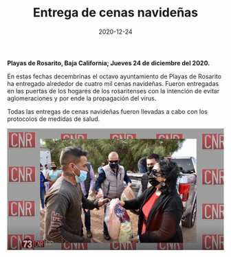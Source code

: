 ﻿---
layout: blog
title:  "Entrega de cenas navideñas"
date:   2020-12-24
categories: rosarito
permalink: /:categories/:title:output_ext
image: /img/cnr/2020-12-24-entrega-de-cenas-navidenas.png
alt: "Entrega de cenas navideñas"
autor: 
---


**Playas de Rosarito, Baja California; Jueves 24 de diciembre del 2020.**


En estas fechas decembrinas el octavo ayuntamiento de Playas de Rosarito ha entregado alrededor de cuatro mil cenas navideñas. Fueron entregadas en las puertas de los hogares de los rosaritenses con la intención de evitar aglomeraciones y por ende la propagación del virus. 


Todas las entregas de cenas navideñas fueron llevadas a cabo con los protocolos de medidas de salud.

<div id="carouselExampleSlidesOnly" class="carousel slide" data-ride="carousel">
  <div class="carousel-inner">
    <div class="carousel-item active">
       <img class="d-block w-100" src="/img/cnr/2020-12-24-entrega-de-cenas-navidenas.png" loading="lazy"  alt="Entrega de cenas navideñas">
    </div>
  </div>
</div>